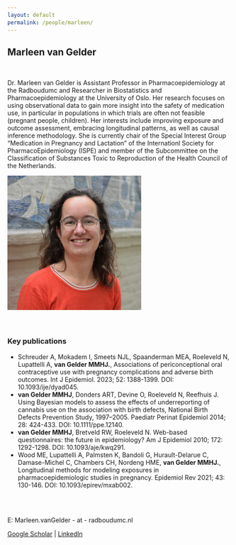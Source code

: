 ```yaml
---
layout: default
permalink: /people/marleen/
---
```


<h2>Marleen van Gelder</h2>

<div class="row">
    <div class="col-8">
        <br>
      <p>Dr. Marleen van Gelder is Assistant Professor in Pharmacoepidemiology at the Radboudumc and Researcher in Biostatistics and Pharmacoepidemiology at the University of Oslo. Her research focuses on using observational data to gain more insight into the safety of medication use, in particular in populations in which trials are often not feasible (pregnant people, children). Her interests include improving exposure and outcome assessment, embracing longitudinal patterns, as well as causal inference methodology. She is currently chair of the Special Interest Group “Medication in Pregnancy and Lactation” of the Internationl Society for PharmacoEpidemiology (ISPE) and member of the Subcommittee on the Classification of Substances Toxic to Reproduction of the Health Council of the Netherlands.
        </p>
    </div>
    <div class="col-4">
        <img class="card-img-top" src="/assets/pictures/people/Marleen.JPG" alt="" style="width:60%"/>
    </div>
</div>

  
<br>
<br> 

### Key publications

- Schreuder A, Mokadem I, Smeets NJL, Spaanderman MEA, Roeleveld N, Lupattelli A, **van Gelder MMHJ.**, Associations of periconceptional oral contraceptive use with pregnancy complications and adverse birth outcomes. Int J Epidemiol. 2023; 52: 1388-1399. DOI: 10.1093/ije/dyad045.
- **van Gelder MMHJ**, Donders ART, Devine O, Roeleveld N, Reefhuis J. Using Bayesian models to assess the effects of underreporting of cannabis use on the association with birth defects, National Birth Defects Prevention Study, 1997–2005. Paediatr Perinat Epidemiol 2014; 28: 424-433. DOI: 10.1111/ppe.12140.
- **van Gelder MMHJ**, Bretveld RW, Roeleveld N. Web-based questionnaires: the future in epidemiology? Am J Epidemiol 2010; 172: 1292-1298. DOI: 10.1093/aje/kwq291.
- Wood ME, Lupattelli A, Palmsten K, Bandoli G, Hurault-Delarue C, Damase-Michel C, Chambers CH, Nordeng HME, **van Gelder MMHJ.**, Longitudinal methods for modeling exposures in pharmacoepidemiologic studies in pregnancy. Epidemiol Rev 2021; 43: 130-146. DOI: 10.1093/epirev/mxab002.



<br>
<br>
<p>E: Marleen.vanGelder - at - radboudumc.nl</p>
<p><a href="https://scholar.google.nl/citations?hl=nl&user=ht7BMqYAAAAJ">Google Scholar</a>  | <a href="www.linkedin.com/in/marleenvangelder">LinkedIn</a> </p>  












